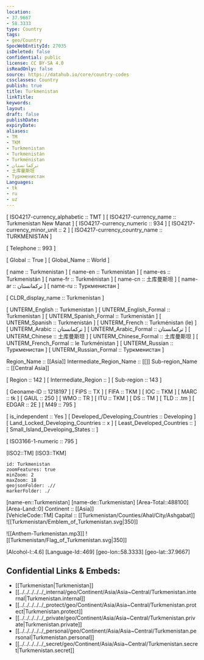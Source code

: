 ```yaml
---
location:
- 37.9667
- 58.3333
type: Country
tags:
- geo/Country
SpocWebEntityId: 27035
isDeleted: false
confidential: public
license: CC BY-SA 4.0
isReadOnly: false
source: https://datahub.io/core/country-codes
cssclasses: Country
publish: true
title: Turkmenistan
linkTitle: 
keywords: 
layout: 
draft: false
publishDate: 
expiryDate: 
aliases:
- TM
- TKM
- Turkmenistan
- Turkmenistán
- Turkménistan
- تركمانستان
- 土库曼斯坦
- Туркменистан
Languages:
- tk
- ru
- uz
---
```



[	ISO4217-currency_alphabetic	 :: TMT ] 
[	ISO4217-currency_name	 :: Turkmenistan New Manat ] 
[	ISO4217-currency_numeric	 :: 934 ] 
[	ISO4217-currency_minor_unit	 :: 2 ] 
[	ISO4217-currency_country_name	 :: TURKMENISTAN ] 

[	Telephone	 :: 993 ] 

[	Global	 :: True ] 
[	Global_Name	 :: World ] 

[	name	 :: Turkmenistan ] 
[	name-en	 :: Turkmenistan ] 
[	name-es	 :: Turkmenistán ] 
[	name-fr	 :: Turkménistan ] 
[	name-cn	 :: 土库曼斯坦 ] 
[	name-ar	 :: تركمانستان ] 
[	name-ru	 :: Туркменистан ] 

[	CLDR_display_name	 :: Turkmenistan ] 

[	UNTERM_English	 :: Turkmenistan ] 
[	UNTERM_English_Formal	 :: Turkmenistan ] 
[	UNTERM_Spanish_Formal	 :: Turkmenistán ] 
[	UNTERM_Spanish	 :: Turkmenistán ] 
[	UNTERM_French	 :: Turkménistan (le) ] 
[	UNTERM_Arabic	 :: تركمانستان ] 
[	UNTERM_Arabic_Formal	 :: تركمانستان ] 
[	UNTERM_Chinese	 :: 土库曼斯坦 ] 
[	UNTERM_Chinese_Formal	 :: 土库曼斯坦 ] 
[	UNTERM_French_Formal	 :: le Turkménistan ] 
[	UNTERM_Russian	 :: Туркменистан ] 
[	UNTERM_Russian_Formal	 :: Туркменистан ] 

Region_Name ::  [[Asia]] 
Intermediate_Region_Name ::  [[]] 
Sub-region_Name ::  [[Central Asia]]  

[	Region	 :: 142 ] 
[	Intermediate_Region	 ::  ] 
[	Sub-region	 :: 143 ] 

[	Geoname-ID	 :: 1218197 ] 
[	FIPS	 :: TX ] 
[	FIFA	 :: TKM ] 
[	IOC	 :: TKM ] 
[	MARC	 :: tk ] 
[	GAUL	 :: 250 ] 
[	WMO	 :: TR ] 
[	ITU	 :: TKM ] 
[	DS	 :: TM ] 
[	TLD	 :: .tm ] 
[	EDGAR	 :: 2E ] 
[	M49	 :: 795 ] 

[	is_independent	 :: Yes ] 
[	Developed_/Developing_Countries	 :: Developing ] 
[	Land_Locked_Developing_Countries	 :: x ] 
[	Least_Developed_Countries	 ::  ] 
[	Small_Island_Developing_States	 ::  ] 

[	ISO3166-1-numeric	 :: 795 ] 



[ISO2::TM] 
[ISO3::TKM] 
```leaflet
id: Turkmenistan
zoomFeatures: true 
minZoom: 2 
maxZoom: 18
geojsonFolder: .// 
markerFolder: ./
```

[name-en::Turkmenistan] 
[name-de::Turkmenistan] 
[Area-Total::488100] 
[Area-Land::0] 
Continent :: [[Asia]]  
[VehicleCode::TM] 
Capital :: [[Turkmenistan/Counties/Ahal/City/Ashgabat]]  
![[Turkmenistan/Emblem_of_Turkmenistan.svg|350]]  

![[Anthem-Turkmenistan.mp3]] 
![[Turkmenistan/Flag_of_Turkmenistan.svg|350]]  

[Alcohol-l::4.6] 
[Language-Id::469] 
[geo-lon::58.3333] 
[geo-lat::37.9667] 



## Confidential Links & Embeds: 
- [[Turkmenistan|Turkmenistan]]  
- [[../../../../../_internal/geo/Continent/Asia/Asia~Central/Turkmenistan.internal|Turkmenistan.internal]]  
- [[../../../../../_protect/geo/Continent/Asia/Asia~Central/Turkmenistan.protect|Turkmenistan.protect]] 
- [[../../../../../_private/geo/Continent/Asia/Asia~Central/Turkmenistan.private|Turkmenistan.private]] 
- [[../../../../../_personal/geo/Continent/Asia/Asia~Central/Turkmenistan.personal|Turkmenistan.personal]] 
- [[../../../../../_secret/geo/Continent/Asia/Asia~Central/Turkmenistan.secret|Turkmenistan.secret]] 
